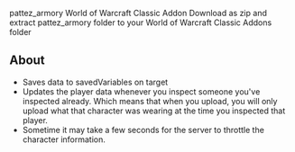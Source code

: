 pattez_armory World of Warcraft Classic Addon
Download as zip and extract pattez_armory folder to your World of Warcraft Classic Addons folder

## About
* Saves data to savedVariables on target
* Updates the player data whenever you inspect someone you've inspected already.
Which means that when you upload, you will only upload what that character was wearing at the time you inspected that player.
* Sometime it may take a few seconds for the server to throttle the character information.
